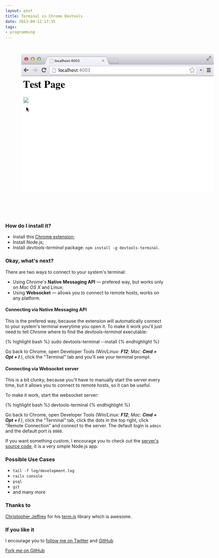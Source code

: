 ```yaml
---
layout: post
title: Terminal in Chrome Devtools
date: 2013-09-12 17:35
tags: 
- programming
---
```



<div class='gif-wrapper' style="width: 708px; height: 537px; margin: 0 auto; background:url(/assets/images/browser-background.png) no-repeat; position: relative;">
  <img class='gif' style="width: 606px; height: 434px; margin: 0; position: absolute; top: 29px; left: 50px; border-radius: 0 0 2px 2px; overflow:hidden;" src="/assets/images/cat-demo.gif" />
</div>

### How do I install it?

- Install this [Chrome extension](https://chrome.google.com/webstore/detail/leakmhneaibbdapdoienlkifomjceknl);
- Install Node.js;
- Install *devtools-terminal* package: `npm install -g devtools-terminal`.


### Okay, what's next?

There are two ways to connect to your system's terminal:
- Using Chrome's **Native Messaging API** — prefered way, but works only on *Mac OS X* and *Linux*;
- Using **Websocket** — allows you to connect to remote hosts, works on any platform.


#### Connecting via Native Messaging API

This is the prefered way, because the extension will automatically connect to your system's terminal everytime you open it.
To make it work you'll just need to tell Chrome where to find the *devtools-terminal* executable:

{% highlight bash %}
sudo devtools-terminal --install
{% endhighlight %}

Go back to Chrome, open Developer Tools *(Win/Linux:* ***F12***; *Mac:* ***Cmd + Opt + I*** *)*, click the "Terminal" tab and you'll see your terminal prompt.

#### Connecting via Websocket server

This is a bit clunky, because you'll have to manually start the server every time, but it allows you to connect to remote hosts, so it can be useful.

To make it work, start the websocket server:

{% highlight bash %}
devtools-terminal
{% endhighlight %}

Go back to Chrome, open Developer Tools *(Win/Linux:* ***F12***; *Mac:* ***Cmd + Opt + I*** *)*, click the "Terminal" tab, click the dots in the top right, click "Remote Connection" and connect to the server. 
The default login is `admin` and the default port is `8080`.

If you want something custom, I encourage you to check out the [server's source code](https://raw.github.com/petethepig/devtools-terminal/master/backend/bin/devtools-terminal), it is a very simple Node.js app.

### Possible Use Cases

* `tail -f log/development.log`
* `rails console`
* `psql`
* `git`
* and many more


### Thanks to

[Christopher Jeffrey](https://github.com/chjj) for his [term.js](https://github.com/chjj/term.js) library which is awesome.

### If you like it 
I encourage you to [follow me on Twitter](https://twitter.com/dmi3f) and [GitHub](https://github.com/petethepig)

<div class="github-ribbon">
  <a href="https://github.com/petethepig/devtools-terminal">Fork me on GitHub</a>
</div>